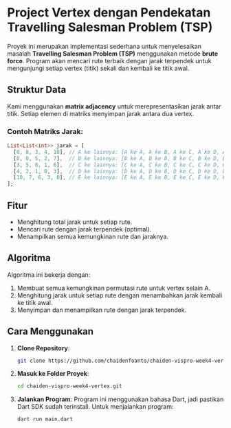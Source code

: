 # Project Vertex dengan Pendekatan Travelling Salesman Problem (TSP)

Proyek ini merupakan implementasi sederhana untuk menyelesaikan masalah **Travelling Salesman Problem (TSP)** menggunakan metode **brute force**. Program akan mencari rute terbaik dengan jarak terpendek untuk mengunjungi setiap vertex (titik) sekali dan kembali ke titik awal.

## Struktur Data

Kami menggunakan **matrix adjacency** untuk merepresentasikan jarak antar titik. Setiap elemen di matriks menyimpan jarak antara dua vertex.

### Contoh Matriks Jarak:
```dart
List<List<int>> jarak = [
  [0, 8, 3, 4, 10], // A ke lainnya: [A ke A, A ke B, A ke C, A ke D, A ke E]
  [8, 0, 5, 2, 7],  // B ke lainnya: [B ke A, B ke B, B ke C, B ke D, B ke E]
  [3, 5, 0, 1, 6],  // C ke lainnya: [C ke A, C ke B, C ke C, C ke D, C ke E]
  [4, 2, 1, 0, 3],  // D ke lainnya: [D ke A, D ke B, D ke C, D ke D, D ke E]
  [10, 7, 6, 3, 0], // E ke lainnya: [E ke A, E ke B, E ke C, E ke D, E ke E]
];
```

## Fitur

- Menghitung total jarak untuk setiap rute.
- Mencari rute dengan jarak terpendek (optimal).
- Menampilkan semua kemungkinan rute dan jaraknya.

## Algoritma

Algoritma ini bekerja dengan:
1. Membuat semua kemungkinan permutasi rute untuk vertex selain A.
2. Menghitung jarak untuk setiap rute dengan menambahkan jarak kembali ke titik awal.
3. Menyimpan dan menampilkan rute dengan jarak terpendek.



## Cara Menggunakan

1. **Clone Repository**:
   ```bash
   git clone https://github.com/chaidenfoanto/chaiden-vispro-week4-vertex.git
    ```

2. **Masuk ke Folder Proyek**:
   ```bash
   cd chaiden-vispro-week4-vertex.git
    ```

4. **Jalankan Program**: Program ini menggunakan bahasa Dart, jadi pastikan Dart SDK sudah terinstall.
   Untuk menjalankan program:
    ```bash
    dart run main.dart
    ```


